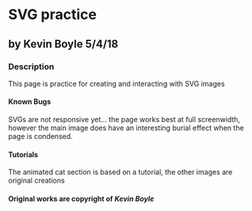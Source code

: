 # SVG practice
## by Kevin Boyle 5/4/18

### Description
This page is practice for creating and interacting with SVG images

#### Known Bugs
SVGs are not responsive yet... the page works best at full screenwidth, however the main image does have an interesting burial effect when the page is condensed.

#### Tutorials
The animated cat section is based on a tutorial, the other images are original creations

#### Original works are copyright of _Kevin Boyle_
